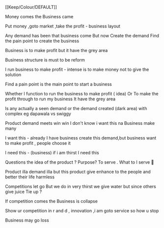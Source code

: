 [[Keep/Colour/DEFAULT]] 

Money comes the Business came



Put money ,goto market ,take the profit - business layout 


Any demand has been  that business come 
But now Create the demand 
Find the pain point to create the business


Business is to make profit  but it have the grey area 



Business structure is must to be reform 


I run business to make profit - intense is to make money  not to give the solution

Find a pain  point is the main point to start a business 


Whether I function to run the business to make profit ( idea)
Or 
To make the profit through to run my business 
It have the grey area 

Is any actually a seen demand or the demand created (dark area) with complex eg dapawala vs swiggy




Product demand meets win win 
I don't know i want this na Business make many 





I want this - already I have  business create this demand,but business want to make profit , people choose it 



I need this  - (business) if i am thirst I need this 




Questions the idea of the product ?
Purpose?
To serve .
What to I serve 🩶



Product illa demand illa but this product give enhance to the people and better their life harmless



Competitions let go 
But we do in very thirst we give water but since others give juice 
Tie up ? 

If competition comes the Business is collapse 



Show ur competition in r and d , innovation ,i am goto service so how u stop 

Business may go loss 



